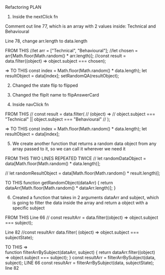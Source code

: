 Refactoring PLAN

1. Inside the nextClick fn

Comment out line 77, which is an array with 2 values inside: Technical and Behavioural

Line 78, change arr.length to data.length

FROM THIS //let arr = ["Technical", "Behavioural"];
//let chosen = arr[Math.floor(Math.random() * arr.length)];
//const result = data.filter((object) => object.subject === chosen);

=> TO THIS const index = Math.floor(Math.random() \* data.length);
let resultObject = data[index];
setRandomQA(resultObject);

2. Changed the state flip to flipped

3. Changed the flipIt name to flipAnswerCard

4. Inside navClick fn

FROM THIS // const result = data.filter(
// (object) =>
// object.subject === "Technical" || object.subject === "Behavioural"
// );

=> TO THIS const index = Math.floor(Math.random() \* data.length);
let resultObject = data[index];

5. We create another function that returns a random data object from any array passed to it, so we can call it wherever we need it

FROM THIS TWO LINES REPEATED TWICE
// let randomDataObject = data[Math.floor(Math.random() * data.length)];

// let randomResultObject = data[Math.floor(Math.random() * result.length)];

TO THIS function getRandomObject(dataArr) {
return dataArr[Math.floor(Math.random() * dataArr.length)];
}

6. Created a function that takes in 2 arguments dataArr and subject, which is going to filter the data inside the array and return a object with a specific subject

FROM THIS
Line 66 // const resultArr = data.filter((object) => object.subject === subject);

Line 82 //const resultArr data.filter( (object) => object.subject === subjectState);

TO THIS =>  
function filterArrBySubject(dataArr, subject) {
return dataArr.filter((object) => object.subject === subject);
}
const resultArr = filterArrBySubject(data, subject); LINE 66
const resultArr = filterArrBySubject(data, subjectState); line 82
